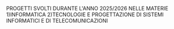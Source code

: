 PROGETTI SVOLTI DURANTE L'ANNO 2025/2026 NELLE MATERIE 1)INFORMATICA 2)TECNOLOGIE E PROGETTAZIONE DI SISTEMI INFORMATICI E DI TELECOMUNICAZIONI
